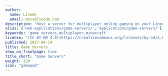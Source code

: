 ```yaml
---
author:
  name: Linode
  email: docs@linode.com
description: 'Host a server for multiplayer online gaming on your Linode.'
alias: ['web-applications/game-servers/','applications/game-servers/']
keywords: 'game servers,multiplayer,minecraft'
license: '[CC BY-ND 4.0](https://creativecommons.org/licenses/by-nd/4.0)'
published: 2017-04-14
title: Game Servers
show_on_frontpage: true
title_short: "Game Servers"
weight: 120
icon: "gamepad"
---
```


